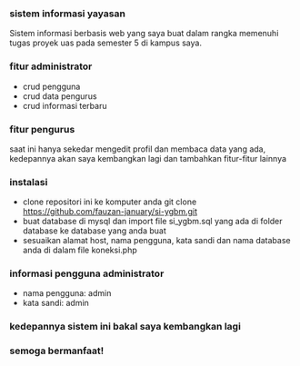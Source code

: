 ### sistem informasi yayasan
Sistem informasi berbasis web yang saya buat dalam rangka memenuhi tugas proyek uas pada semester 5 di kampus saya.
### fitur administrator
- crud pengguna
- crud data pengurus
- crud informasi terbaru
### fitur pengurus
saat ini hanya sekedar mengedit profil dan membaca data yang ada, kedepannya akan saya kembangkan lagi dan tambahkan fitur-fitur lainnya
### instalasi
- clone repositori ini ke komputer anda git clone https://github.com/fauzan-january/si-ygbm.git
- buat database di mysql dan import file si_ygbm.sql yang ada di folder database ke database yang anda buat
- sesuaikan alamat host, nama pengguna, kata sandi dan nama database anda di dalam file koneksi.php
### informasi pengguna administrator
- nama pengguna: admin
- kata sandi: admin

### kedepannya sistem ini bakal saya kembangkan lagi
### semoga bermanfaat!